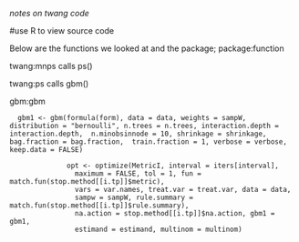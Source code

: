 *notes on twang code*

#use R to view source code

Below are the functions we looked at and the package; package:function

twang:mnps
calls ps()

twang:ps
calls gbm()

gbm:gbm

``  gbm1 <- gbm(formula(form), data = data, weights = sampW, 
              distribution = "bernoulli", n.trees = n.trees, interaction.depth = interaction.depth, 
              n.minobsinnode = 10, shrinkage = shrinkage, bag.fraction = bag.fraction, 
              train.fraction = 1, verbose = verbose, keep.data = FALSE)``
              
                  opt <- optimize(MetricI, interval = iters[interval], 
                    maximum = FALSE, tol = 1, fun = match.fun(stop.method[[i.tp]]$metric), 
                    vars = var.names, treat.var = treat.var, data = data, 
                    sampw = sampW, rule.summary = match.fun(stop.method[[i.tp]]$rule.summary), 
                    na.action = stop.method[[i.tp]]$na.action, gbm1 = gbm1, 
                    estimand = estimand, multinom = multinom)